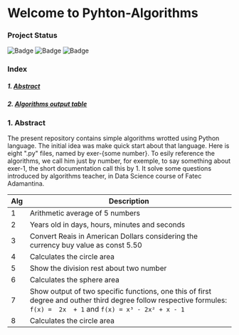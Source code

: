 # Welcome to Pyhton-Algorithms

### Project Status
![Badge](https://img.shields.io/static/v1?label=Code_Editor&message=Spyder&color=red&style=for-the-badge) ![Badge](https://img.shields.io/static/v1?label=Language&message=Python&color=blue&style=for-the-badge&logo=Python) ![Badge](https://img.shields.io/static/v1?label=Project_Stage&message=completed&color=sucess&style=for-the-badge)
  
### Index

##### 1. [Abstract](#abstract)
##### 2. [Algorithms output table](#database)

  

### 1. Abstract <a name="abstract"/>

The present repository contains simple algorithms wrotted using Python language. The initial idea was make quick start about that language. Here is eight ".py" files, named by exer-{some number}. To esily reference the algorithms, we call him just by number, for exemple, to say something about exer-1, the short documentation call this by 1. It solve some questions introduced by algorithms teacher, in Data Science course of Fatec Adamantina.

|Alg| Description |
|-- |      --     |
| 1 | Arithmetic average of 5 numbers|
| 2 | Years old in days, hours, minutes and seconds |
| 3 | Convert Reais in American Dollars considering the currency buy value as const 5.50|
| 4 | Calculates the circle area |
| 5 | Show the division rest about two number |
| 6 | Calculates the sphere area |
| 7 | Show output of two specific functions, one this of first degree and outher third degree follow respective formules:  `f(x) =  2x  + 1` and `f(x) = x³ - 2x² + x - 1` |
 | 8 | Calculates the circle area |